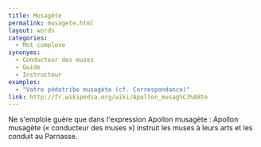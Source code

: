 ```yaml
---
title: Musagète
permalink: musagete.html
layout: words
categories:
  - Mot complexe
synonyms:
  - Conducteur des muses
  - Guide
  - Instructeur
examples:
  - "Votre pédotribe musagète (cf. Correspondance)"
link: http://fr.wikipedia.org/wiki/Apollon_musag%C3%A8te
---
```


Ne s'emploie guère que dans l'expression Apollon musagète : Apollon musagète (« conducteur des muses ») instruit les muses à leurs arts et les conduit au Parnasse.

